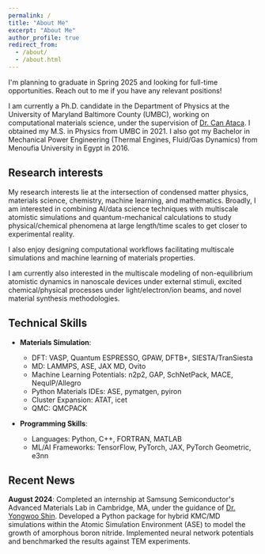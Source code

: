 ```yaml
---
permalink: /
title: "About Me"
excerpt: "About Me"
author_profile: true
redirect_from: 
  - /about/
  - /about.html
---
```


I'm planning to graduate in Spring 2025 and looking for full-time opportunities. Reach out to me if you have any relevant positions!

I am currently a Ph.D. candidate in the Department of Physics at the University of Maryland Baltimore County (UMBC), working on computational materials science, under the supervision of [Dr. Can Ataca](https://physics.umbc.edu/people/faculty/ataca/). I obtained my M.S. in Physics from UMBC in 2021. I also got my Bachelor in Mechanical Power Engineering (Thermal Engines, Fluid/Gas Dynamics) from Menoufia University in Egypt in 2016. 

## Research interests

My research interests lie at the intersection of condensed matter physics, materials science, chemistry, machine learning, and mathematics. Broadly, I am interested in combining AI/data science techniques with multiscale atomistic simulations and quantum-mechanical calculations to study physical/chemical phenomena at large length/time scales to get closer to experimental reality.

I also enjoy designing computational workflows facilitating multiscale simulations and machine learning of materials properties. 

I am currently also interested in the multiscale modeling of non-equilibrium atomistic dynamics in nanoscale devices under external stimuli, excited chemical/physical processes under light/electron/ion beams, and novel material synthesis methodologies.


## Technical Skills

- **Materials Simulation**:
  - DFT: VASP, Quantum ESPRESSO, GPAW, DFTB+, SIESTA/TranSiesta
  - MD: LAMMPS, ASE, JAX MD, Ovito
  - Machine Learning Potentials: n2p2, GAP, SchNetPack, MACE, NequIP/Allegro
  - Python Materials IDEs: ASE, pymatgen, pyiron
  - Cluster Expansion: ATAT, icet
  - QMC: QMCPACK

- **Programming Skills**:
  - Languages: Python, C++, FORTRAN, MATLAB
  - ML/AI Frameworks: TensorFlow, PyTorch, JAX, PyTorch Geometric, e3nn


## Recent News

**August 2024**: Completed an internship at Samsung Semiconductor's Advanced Materials Lab in Cambridge, MA, under the guidance of [Dr. Yongwoo Shin](https://scholar.google.com/citations?user=0R3aEUUAAAAJ&hl=en). Developed a Python package for hybrid KMC/MD simulations within the Atomic Simulation Environment (ASE) to model the growth of amorphous boron nitride. Implemented neural network potentials and benchmarked the results against TEM experiments.

